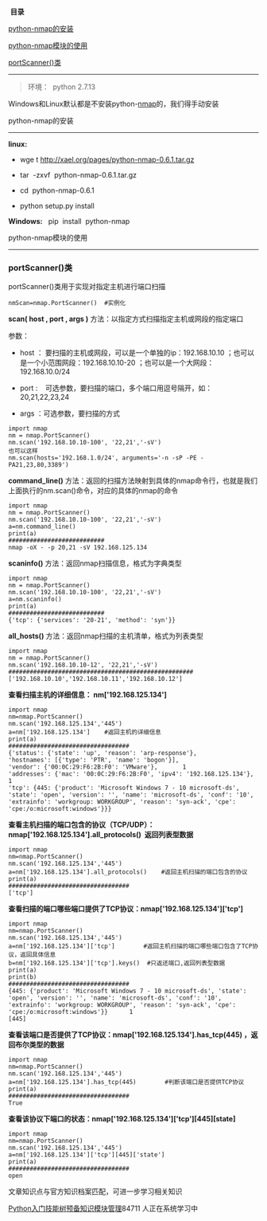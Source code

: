  **目录**

[python-nmap的安装](#python-nmap%E7%9A%84%E5%AE%89%E8%A3%85)

[python-nmap模块的使用](#t0)

[portScanner()类](#t1)

* * *

> 环境：  python 2.7.13

Windows和Linux默认都是不安装python-[nmap](https://so.csdn.net/so/search?q=nmap&spm=1001.2101.3001.7020)的，我们得手动安装

python-nmap的安装
--------------

**linux:**

*   wge t http://xael.org/pages/python-nmap-0.6.1.tar.gz
*   tar  -zxvf  python-nmap-0.6.1.tar.gz
*   cd  python-nmap-0.6.1
*   python setup.py install

**Windows:**   pip  install  python-nmap

python-nmap模块的使用
----------------

### portScanner()类

portScanner()类用于实现对指定主机进行端口扫描

```
nmScan=nmap.PortScanner()  #实例化
```


**scan( host , port , args )** 方法：以指定方式扫描指定主机或网段的指定端口

参数：

*   host ： 要扫描的主机或网段，可以是一个单独的ip：192.168.10.10 ；也可以是一个小范围网段：192.168.10.10-20 ；也可以是一个大网段：192.168.10.0/24
*   port :    可选参数，要扫描的端口，多个端口用逗号隔开，如：20,21,22,23,24
*   args ：可选参数，要扫描的方式

```
import nmap      
nm = nmap.PortScanner()      
nm.scan('192.168.10.10-100', '22,21','-sV')       
也可以这样      
nm.scan(hosts='192.168.1.0/24', arguments='-n -sP -PE -PA21,23,80,3389')
```


**command\_line()** 方法：返回的扫描方法映射到具体的nmap命令行，也就是我们上面执行的nm.scan()命令，对应的具体的nmap的命令

```
import nmap      
nm = nmap.PortScanner()      
nm.scan('192.168.10.10-100', '22,21','-sV')       
a=nm.command_line()      
print(a)      
###########################      
nmap -oX - -p 20,21 -sV 192.168.125.134
```


**scaninfo()** 方法：返回nmap扫描信息，格式为字典类型

```
import nmap      
nm = nmap.PortScanner()      
nm.scan('192.168.10.10-100', '22,21','-sV')      
a=nm.scaninfo()      
print(a)      
###########################      
{'tcp': {'services': '20-21', 'method': 'syn'}}
```


**all\_hosts()** 方法：返回nmap扫描的主机清单，格式为列表类型

```
import nmap      
nm = nmap.PortScanner()      
nm.scan('192.168.10.10-12', '22,21','-sV')      
####################################################      
['192.168.10.10','192.168.10.11','192.168.10.12']
```


**查看扫描主机的详细信息： nm\['192.168.125.134'\]**

```
import nmap      
nm=nmap.PortScanner()      
nm.scan('192.168.125.134','445')      
a=nm['192.168.125.134']    #返回主机的详细信息      
print(a)      
##################################      
{'status': {'state': 'up', 'reason': 'arp-response'},       
'hostnames': [{'type': 'PTR', 'name': 'bogon'}],       
'vendor': {'00:0C:29:F6:2B:F0': 'VMware'},       1
'addresses': {'mac': '00:0C:29:F6:2B:F0', 'ipv4': '192.168.125.134'},       1
'tcp': {445: {'product': 'Microsoft Windows 7 - 10 microsoft-ds', 'state': 'open', 'version': '', 'name': 'microsoft-ds', 'conf': '10', 'extrainfo': 'workgroup: WORKGROUP', 'reason': 'syn-ack', 'cpe': 'cpe:/o:microsoft:windows'}}}
```


**查看主机扫描的端口包含的协议（TCP/UDP）：nmap\['192.168.125.134'\].all\_protocols()  返回列表型数据**

```
import nmap      
nm=nmap.PortScanner()      
nm.scan('192.168.125.134','445')      
a=nm['192.168.125.134'].all_protocols()    #返回主机扫描的端口包含的协议      
print(a)      
##################################      
['tcp']
```


**查看扫描的端口哪些端口提供了TCP协议：nmap\['192.168.125.134'\]\['tcp'\]**

```
import nmap      
nm=nmap.PortScanner()      
nm.scan('192.168.125.134','445')      
a=nm['192.168.125.134']['tcp']        #返回主机扫描的端口哪些端口包含了TCP协议，返回具体信息      
b=nm['192.168.125.134']['tcp'].keys()  #只返还端口,返回列表型数据      
print(a)      
print(b)      
##################################      
{445: {'product': 'Microsoft Windows 7 - 10 microsoft-ds', 'state': 'open', 'version': '', 'name': 'microsoft-ds', 'conf': '10', 'extrainfo': 'workgroup: WORKGROUP', 'reason': 'syn-ack', 'cpe': 'cpe:/o:microsoft:windows'}}      1
[445]
```


**查看该端口是否提供了TCP协议：nmap\['192.168.125.134'\].has\_tcp(445) ，返回布尔类型的数据**

```
import nmap      
nm=nmap.PortScanner()      
nm.scan('192.168.125.134','445')      
a=nm['192.168.125.134'].has_tcp(445)        #判断该端口是否提供TCP协议      
print(a)      
##################################      
True
```


**查看该协议下端口的状态：nmap\['192.168.125.134'\]\['tcp'\]\[445\]\[state\]**

```
import nmap      
nm=nmap.PortScanner()      
nm.scan('192.168.125.134','445')      
a=nm['192.168.125.134']['tcp'][445]['state']      
print(a)      
##################################      
open
```


文章知识点与官方知识档案匹配，可进一步学习相关知识

[Python入门技能树](https://edu.csdn.net/skill/python/python-3-6)[预备知识](https://edu.csdn.net/skill/python/python-3-6)[模块管理](https://edu.csdn.net/skill/python/python-3-6)84711 人正在系统学习中